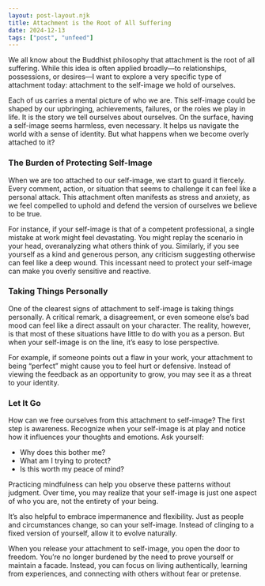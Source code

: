 ```yaml
---
layout: post-layout.njk
title: Attachment is the Root of All Suffering
date: 2024-12-13
tags: ["post", "unfeed"]
---
```


We all know about the Buddhist philosophy that attachment is the root of all suffering. While this idea is often applied broadly—to relationships, possessions, or desires—I want to explore a very specific type of attachment today: attachment to the self-image we hold of ourselves.

Each of us carries a mental picture of who we are. This self-image could be shaped by our upbringing, achievements, failures, or the roles we play in life. It is the story we tell ourselves about ourselves. On the surface, having a self-image seems harmless, even necessary. It helps us navigate the world with a sense of identity. But what happens when we become overly attached to it?

### The Burden of Protecting Self-Image

When we are too attached to our self-image, we start to guard it fiercely. Every comment, action, or situation that seems to challenge it can feel like a personal attack. This attachment often manifests as stress and anxiety, as we feel compelled to uphold and defend the version of ourselves we believe to be true.

For instance, if your self-image is that of a competent professional, a single mistake at work might feel devastating. You might replay the scenario in your head, overanalyzing what others think of you. Similarly, if you see yourself as a kind and generous person, any criticism suggesting otherwise can feel like a deep wound. This incessant need to protect your self-image can make you overly sensitive and reactive.

### Taking Things Personally

One of the clearest signs of attachment to self-image is taking things personally. A critical remark, a disagreement, or even someone else’s bad mood can feel like a direct assault on your character. The reality, however, is that most of these situations have little to do with you as a person. But when your self-image is on the line, it’s easy to lose perspective.

For example, if someone points out a flaw in your work, your attachment to being “perfect” might cause you to feel hurt or defensive. Instead of viewing the feedback as an opportunity to grow, you may see it as a threat to your identity.

### Let It Go

How can we free ourselves from this attachment to self-image? The first step is awareness. Recognize when your self-image is at play and notice how it influences your thoughts and emotions. Ask yourself:

- Why does this bother me?
- What am I trying to protect?
- Is this worth my peace of mind?

Practicing mindfulness can help you observe these patterns without judgment. Over time, you may realize that your self-image is just one aspect of who you are, not the entirety of your being.

It’s also helpful to embrace impermanence and flexibility. Just as people and circumstances change, so can your self-image. Instead of clinging to a fixed version of yourself, allow it to evolve naturally.

When you release your attachment to self-image, you open the door to freedom. You’re no longer burdened by the need to prove yourself or maintain a facade. Instead, you can focus on living authentically, learning from experiences, and connecting with others without fear or pretense.
